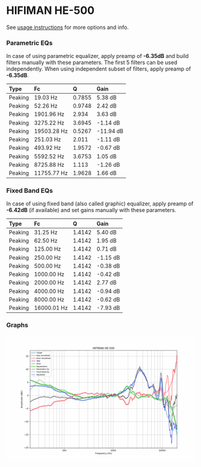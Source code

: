 # HIFIMAN HE-500
See [usage instructions](https://github.com/jaakkopasanen/AutoEq#usage) for more options and info.

### Parametric EQs
In case of using parametric equalizer, apply preamp of **-6.35dB** and build filters manually
with these parameters. The first 5 filters can be used independently.
When using independent subset of filters, apply preamp of **-6.35dB**.

| Type    | Fc          |      Q | Gain      |
|:--------|:------------|:-------|:----------|
| Peaking | 19.03 Hz    | 0.7855 | 5.38 dB   |
| Peaking | 52.26 Hz    | 0.9748 | 2.42 dB   |
| Peaking | 1901.96 Hz  | 2.934  | 3.63 dB   |
| Peaking | 3275.22 Hz  | 3.6945 | -1.14 dB  |
| Peaking | 19503.28 Hz | 0.5267 | -11.94 dB |
| Peaking | 251.03 Hz   | 2.011  | -1.11 dB  |
| Peaking | 493.92 Hz   | 1.9572 | -0.67 dB  |
| Peaking | 5592.52 Hz  | 3.6753 | 1.05 dB   |
| Peaking | 8725.88 Hz  | 1.113  | -1.26 dB  |
| Peaking | 11755.77 Hz | 1.9628 | 1.66 dB   |

### Fixed Band EQs
In case of using fixed band (also called graphic) equalizer, apply preamp of **-6.42dB**
(if available) and set gains manually with these parameters.

| Type    | Fc          |      Q | Gain     |
|:--------|:------------|:-------|:---------|
| Peaking | 31.25 Hz    | 1.4142 | 5.40 dB  |
| Peaking | 62.50 Hz    | 1.4142 | 1.95 dB  |
| Peaking | 125.00 Hz   | 1.4142 | 0.71 dB  |
| Peaking | 250.00 Hz   | 1.4142 | -1.15 dB |
| Peaking | 500.00 Hz   | 1.4142 | -0.38 dB |
| Peaking | 1000.00 Hz  | 1.4142 | -0.42 dB |
| Peaking | 2000.00 Hz  | 1.4142 | 2.77 dB  |
| Peaking | 4000.00 Hz  | 1.4142 | -0.94 dB |
| Peaking | 8000.00 Hz  | 1.4142 | -0.62 dB |
| Peaking | 16000.01 Hz | 1.4142 | -7.93 dB |

### Graphs
![](./HIFIMAN%20HE-500.png)